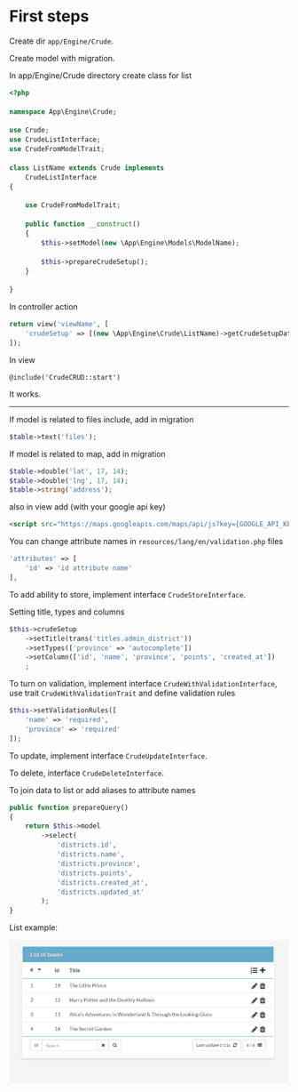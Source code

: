 First steps
===

Create dir `app/Engine/Crude`.

Create model with migration.

In app/Engine/Crude directory create class for list

```php
<?php

namespace App\Engine\Crude;

use Crude;
use CrudeListInterface;
use CrudeFromModelTrait;

class ListName extends Crude implements
    CrudeListInterface
{

    use CrudeFromModelTrait;

    public function __construct()
    {
        $this->setModel(new \App\Engine\Models\ModelName);

        $this->prepareCrudeSetup();
    }

}
```

In controller action

```php
return view('viewName', [
    'crudeSetup' => [(new \App\Engine\Crude\ListName)->getCrudeSetupData()]
]);
```

In view

```
@include('CrudeCRUD::start')
```

It works.

---

If model is related to files include, add in migration

```php
$table->text('files');
```

If model is related to map, add in migration

```php
$table->double('lat', 17, 14);
$table->double('lng', 17, 14);
$table->string('address');
```

also in view add (with your google api key)

```html
<script src="https://maps.googleapis.com/maps/api/js?key={GOOGLE_API_KEY}&libraries=places" async defer></script>
```


You can change attribute names in `resources/lang/en/validation.php` files

```php
'attributes' => [
    'id' => 'id attribute name'
],
```

To add ability to store, implement interface `CrudeStoreInterface`.

Setting title, types and columns

```php
$this->crudeSetup
    ->setTitle(trans('titles.admin_district'))
    ->setTypes(['province' => 'autocomplete'])
    ->setColumn(['id', 'name', 'province', 'points', 'created_at'])
    ;
```

To turn on validation, implement interface `CrudeWithValidationInterface`, use trait `CrudeWithValidationTrait` and define validation rules

```php
$this->setValidationRules([
    'name' => 'required',
    'province' => 'required'
]);
```

To update, implement interface `CrudeUpdateInterface`.

To delete, interface `CrudeDeleteInterface`.

To join data to list or add aliases to attribute names

```php
public function prepareQuery()
{
    return $this->model
        ->select(
            'districts.id',
            'districts.name',
            'districts.province',
            'districts.points',
            'districts.created_at',
            'districts.updated_at'
        );
}
```

List example:

![/wiki/en/examples/ordered_list/1.png](/wiki/en/examples/ordered_list/1.png "List")